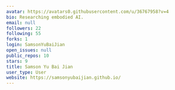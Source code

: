 ```yaml
---
avatar: https://avatars0.githubusercontent.com/u/36767958?v=4
bio: Researching embodied AI.
email: null
followers: 22
following: 55
forks: 1
login: SamsonYuBaiJian
open_issues: null
public_repos: 10
stars: 9
title: Samson Yu Bai Jian
user_type: User
website: https://samsonyubaijian.github.io/
---
```

